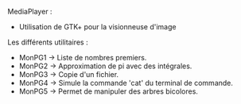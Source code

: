 MediaPlayer :
- Utilisation de GTK+ pour la visionneuse d'image


Les différents utilitaires :
- MonPG1 -> Liste de nombres premiers.
- MonPG2 -> Approximation de pi avec des intégrales.
- MonPG3 -> Copie d'un fichier.
- MonPG4 -> Simule la commande 'cat' du terminal de commande.
- MonPG5 -> Permet de manipuler des arbres bicolores.
